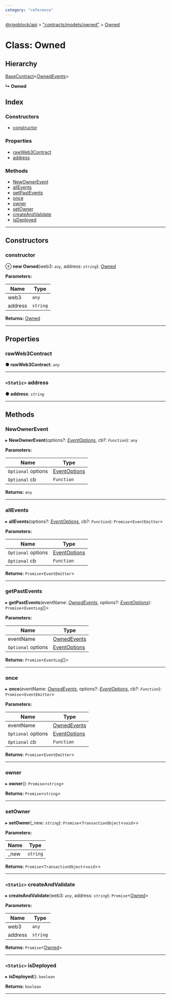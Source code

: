 ```yaml
---
category: "reference"
---
```



[@rigoblock/api](../README.md) > ["contracts/models/owned"](../modules/_contracts_models_owned_.md) > [Owned](../classes/_contracts_models_owned_.owned.md)

# Class: Owned

## Hierarchy

 [BaseContract](_contracts_basecontract_.basecontract.md)<[OwnedEvents](../enums/_contracts_models_owned_.ownedevents.md)>

**↳ Owned**

## Index

### Constructors

* [constructor](_contracts_models_owned_.owned.md#constructor)

### Properties

* [rawWeb3Contract](_contracts_models_owned_.owned.md#rawweb3contract)
* [address](_contracts_models_owned_.owned.md#address)

### Methods

* [NewOwnerEvent](_contracts_models_owned_.owned.md#newownerevent)
* [allEvents](_contracts_models_owned_.owned.md#allevents)
* [getPastEvents](_contracts_models_owned_.owned.md#getpastevents)
* [once](_contracts_models_owned_.owned.md#once)
* [owner](_contracts_models_owned_.owned.md#owner)
* [setOwner](_contracts_models_owned_.owned.md#setowner)
* [createAndValidate](_contracts_models_owned_.owned.md#createandvalidate)
* [isDeployed](_contracts_models_owned_.owned.md#isdeployed)

---

## Constructors

<a id="constructor"></a>

###  constructor

⊕ **new Owned**(web3: *`any`*, address: *`string`*): [Owned](_contracts_models_owned_.owned.md)

**Parameters:**

| Name | Type |
| ------ | ------ |
| web3 | `any` |
| address | `string` |

**Returns:** [Owned](_contracts_models_owned_.owned.md)

___

## Properties

<a id="rawweb3contract"></a>

###  rawWeb3Contract

**● rawWeb3Contract**: *`any`*

___
<a id="address"></a>

### `<Static>` address

**● address**: *`string`*

___

## Methods

<a id="newownerevent"></a>

###  NewOwnerEvent

▸ **NewOwnerEvent**(options?: *[EventOptions](../interfaces/_contracts_basecontract_.eventoptions.md)*, cb?: *`Function`*): `any`

**Parameters:**

| Name | Type |
| ------ | ------ |
| `Optional` options | [EventOptions](../interfaces/_contracts_basecontract_.eventoptions.md) |
| `Optional` cb | `Function` |

**Returns:** `any`

___
<a id="allevents"></a>

###  allEvents

▸ **allEvents**(options?: *[EventOptions](../interfaces/_contracts_basecontract_.eventoptions.md)*, cb?: *`Function`*): `Promise`<`EventEmitter`>

**Parameters:**

| Name | Type |
| ------ | ------ |
| `Optional` options | [EventOptions](../interfaces/_contracts_basecontract_.eventoptions.md) |
| `Optional` cb | `Function` |

**Returns:** `Promise`<`EventEmitter`>

___
<a id="getpastevents"></a>

###  getPastEvents

▸ **getPastEvents**(eventName: *[OwnedEvents](../enums/_contracts_models_owned_.ownedevents.md)*, options?: *[EventOptions](../interfaces/_contracts_basecontract_.eventoptions.md)*): `Promise`<`EventLog`[]>

**Parameters:**

| Name | Type |
| ------ | ------ |
| eventName | [OwnedEvents](../enums/_contracts_models_owned_.ownedevents.md) |
| `Optional` options | [EventOptions](../interfaces/_contracts_basecontract_.eventoptions.md) |

**Returns:** `Promise`<`EventLog`[]>

___
<a id="once"></a>

###  once

▸ **once**(eventName: *[OwnedEvents](../enums/_contracts_models_owned_.ownedevents.md)*, options?: *[EventOptions](../interfaces/_contracts_basecontract_.eventoptions.md)*, cb?: *`Function`*): `Promise`<`EventEmitter`>

**Parameters:**

| Name | Type |
| ------ | ------ |
| eventName | [OwnedEvents](../enums/_contracts_models_owned_.ownedevents.md) |
| `Optional` options | [EventOptions](../interfaces/_contracts_basecontract_.eventoptions.md) |
| `Optional` cb | `Function` |

**Returns:** `Promise`<`EventEmitter`>

___
<a id="owner"></a>

###  owner

▸ **owner**(): `Promise`<`string`>

**Returns:** `Promise`<`string`>

___
<a id="setowner"></a>

###  setOwner

▸ **setOwner**(_new: *`string`*): `Promise`<`TransactionObject`<`void`>>

**Parameters:**

| Name | Type |
| ------ | ------ |
| _new | `string` |

**Returns:** `Promise`<`TransactionObject`<`void`>>

___
<a id="createandvalidate"></a>

### `<Static>` createAndValidate

▸ **createAndValidate**(web3: *`any`*, address: *`string`*): `Promise`<[Owned](_contracts_models_owned_.owned.md)>

**Parameters:**

| Name | Type |
| ------ | ------ |
| web3 | `any` |
| address | `string` |

**Returns:** `Promise`<[Owned](_contracts_models_owned_.owned.md)>

___
<a id="isdeployed"></a>

### `<Static>` isDeployed

▸ **isDeployed**(): `boolean`

**Returns:** `boolean`

___

